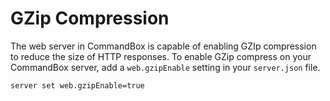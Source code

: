 # GZip Compression

The web server in CommandBox is capable of enabling GZIp compression to reduce the size of HTTP responses. To enable GZip compress on your CommandBox server, add a `web.gzipEnable` setting in your `server.json` file.

```text
server set web.gzipEnable=true
```

